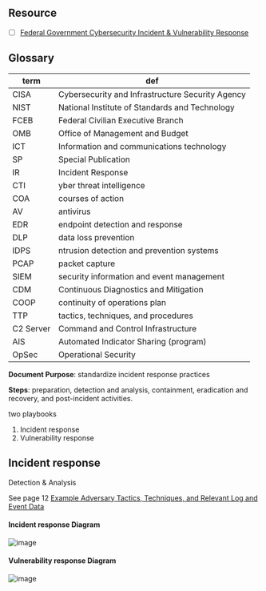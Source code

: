 ## Resource
- [ ] [Federal Government Cybersecurity Incident & Vulnerability Response](https://www.cisa.gov/sites/default/files/2024-03/Federal_Government_Cybersecurity_Incident_and_Vulnerability_Response_Playbooks_508C.pdf)

## Glossary
|term|def|
|-|---|
| CISA |Cybersecurity and Infrastructure Security Agency|
| NIST | National Institute of Standards and Technology|
| FCEB |  Federal Civilian Executive Branch|
|OMB|Office of Management and Budget |
|ICT|Information and communications technology |
| SP | Special Publication|
| IR | Incident Response |
| CTI | yber threat intelligence |
| COA | courses of action |
| AV | antivirus |
| EDR |endpoint detection and response|
| DLP | data loss prevention|
| IDPS | ntrusion detection and prevention systems|
| PCAP | packet capture|
| SIEM | security information and event management |
| CDM | Continuous Diagnostics and Mitigation|
| COOP| continuity of operations plan|
| TTP| tactics, techniques, and procedures|
| C2 Server | Command and Control Infrastructure|
| AIS| Automated Indicator Sharing (program) |
|OpSec |Operational Security |



__Document Purpose__: standardize incident response practices

__Steps__: preparation, detection and analysis, containment, eradication and recovery, and post-incident activities.

two playbooks
1. Incident response
2. Vulnerability response


## Incident response
Detection & Analysis

See page 12 [Example Adversary Tactics, Techniques, and Relevant Log and Event Data](https://www.cisa.gov/sites/default/files/2024-03/Federal_Government_Cybersecurity_Incident_and_Vulnerability_Response_Playbooks_508C.pdf)










#### Incident response Diagram
![image](https://github.com/user-attachments/assets/379dfe5d-c951-4619-9ea5-abb396618bec)

#### Vulnerability response Diagram
![image](https://github.com/user-attachments/assets/c54d42f4-a71f-41eb-b724-eeaff317c258)
